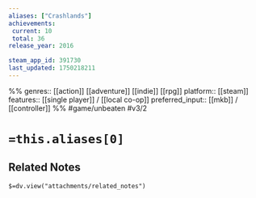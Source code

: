 ```yaml
---
aliases: ["Crashlands"]
achievements:
 current: 10
 total: 36
release_year: 2016

steam_app_id: 391730
last_updated: 1750218211
---
```

%%
genres:: [[action]] [[adventure]] [[indie]] [[rpg]]
platform:: [[steam]]
features:: [[single player]] / [[local co-op]]
preferred_input:: [[mkb]] / [[controller]]
%%
#game/unbeaten
#v3/2

# `=this.aliases[0]`
## Related Notes
`$=dv.view("attachments/related_notes")`